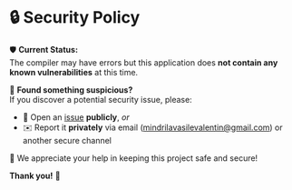 # 🔒 Security Policy

🛡️ **Current Status:**  
The compiler may have errors but this application does **not contain any known vulnerabilities** at this time.

🚨 **Found something suspicious?**  
If you discover a potential security issue, please:

- 🐞 Open an [issue](../../issues) **publicly**, _or_
- ✉️ Report it **privately** via email (mindrilavasilevalentin@gmail.com) or another secure channel

🙌 We appreciate your help in keeping this project safe and secure!

**Thank you!** 💙
